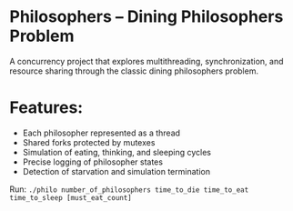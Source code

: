 # Philosophers – Dining Philosophers Problem
A concurrency project that explores multithreading, synchronization, and resource sharing through the classic dining philosophers problem.

# Features:
- Each philosopher represented as a thread
- Shared forks protected by mutexes
- Simulation of eating, thinking, and sleeping cycles
- Precise logging of philosopher states
- Detection of starvation and simulation termination

Run:
`./philo number_of_philosophers time_to_die time_to_eat time_to_sleep [must_eat_count]`
